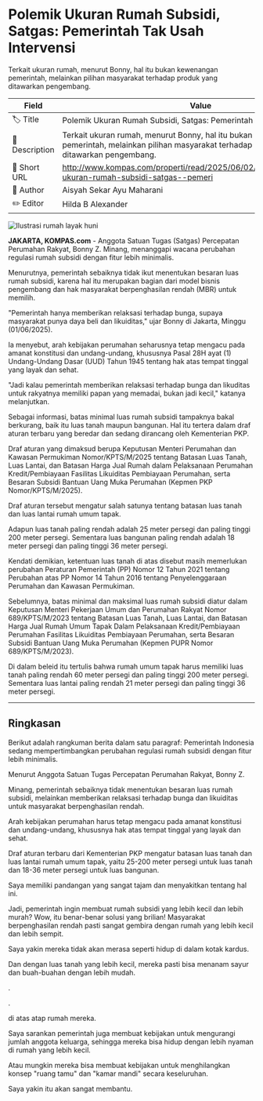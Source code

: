 # Polemik Ukuran Rumah Subsidi, Satgas: Pemerintah Tak Usah Intervensi

Terkait ukuran rumah, menurut Bonny, hal itu bukan kewenangan pemerintah, melainkan pilihan masyarakat terhadap produk yang ditawarkan pengembang.

| Field         | Value                                                       |
|---------------|-------------------------------------------------------------|
| 🏷️ Title       | Polemik Ukuran Rumah Subsidi, Satgas: Pemerintah Tak Usah Intervensi |
| 📝 Description | Terkait ukuran rumah, menurut Bonny, hal itu bukan kewenangan pemerintah, melainkan pilihan masyarakat terhadap produk yang ditawarkan pengembang. |
| 🔗 Short URL   | http://www.kompas.com/properti/read/2025/06/02/223000321/polemik-ukuran-rumah-subsidi-satgas--pemeri |
| 👤 Author      | Aisyah Sekar Ayu Maharani |
| ✏️ Editor      | Hilda B Alexander |

![Ilustrasi rumah layak huni](https://asset.kompas.com/crops/S-73bjdVQjxLd9GklfbpKObKC8c=/0x0:780x520/750x500/data/photo/2025/03/11/67cfac192222f.jpg)

**JAKARTA, KOMPAS.com** - Anggota Satuan Tugas (Satgas) Percepatan Perumahan Rakyat, Bonny Z. Minang, menanggapi wacana perubahan regulasi rumah subsidi dengan fitur lebih minimalis.

Menurutnya, pemerintah sebaiknya tidak ikut menentukan besaran luas rumah subsidi, karena hal itu merupakan bagian dari model bisnis pengembang dan hak masyarakat berpenghasilan rendah (MBR) untuk memilih.

\"Pemerintah hanya memberikan relaksasi terhadap bunga, supaya masyarakat punya daya beli dan likuiditas,\" ujar Bonny di Jakarta, Minggu (01/06/2025).

Ia menyebut, arah kebijakan perumahan seharusnya tetap mengacu pada amanat konstitusi dan undang-undang, khususnya Pasal 28H ayat (1) Undang-Undang Dasar (UUD) Tahun 1945 tentang hak atas tempat tinggal yang layak dan sehat.

\"Jadi kalau pemerintah memberikan relaksasi terhadap bunga dan likuditas untuk rakyatnya memiliki papan yang memadai, bukan jadi kecil,\" katanya melanjutkan.

Sebagai informasi, batas minimal luas rumah subsidi tampaknya bakal berkurang, baik itu luas tanah maupun bangunan. Hal itu tertera dalam draf aturan terbaru yang beredar dan sedang dirancang oleh Kementerian PKP.

Draf aturan yang dimaksud berupa Keputusan Menteri Perumahan dan Kawasan Permukiman Nomor/KPTS/M/2025 tentang Batasan Luas Tanah, Luas Lantai, dan Batasan Harga Jual Rumah dalam Pelaksanaan Perumahan Kredit/Pembiayaan Fasilitas Likuiditas Pembiayaan Perumahan, serta Besaran Subsidi Bantuan Uang Muka Perumahan (Kepmen PKP Nomor/KPTS/M/2025).

Draf aturan tersebut mengatur salah satunya tentang batasan luas tanah dan luas lantai rumah umum tapak.

Adapun luas tanah paling rendah adalah 25 meter persegi dan paling tinggi 200 meter persegi. Sementara luas bangunan paling rendah adalah 18 meter persegi dan paling tinggi 36 meter persegi.

Kendati demikian, ketentuan luas tanah di atas disebut masih memerlukan perubahan Peraturan Pemerintah (PP) Nomor 12 Tahun 2021 tentang Perubahan atas PP Nomor 14 Tahun 2016 tentang Penyelenggaraan Perumahan dan Kawasan Permukiman.

Sebelumnya, batas minimal dan maksimal luas rumah subsidi diatur dalam Keputusan Menteri Pekerjaan Umum dan Perumahan Rakyat Nomor 689/KPTS/M/2023 tentang Batasan Luas Tanah, Luas Lantai, dan Batasan Harga Jual Rumah Umum Tapak Dalam Pelaksanaan Kredit/Pembiayaan Perumahan Fasilitas Likuiditas Pembiayaan Perumahan, serta Besaran Subsidi Bantuan Uang Muka Perumahan (Kepmen PUPR Nomor 689/KPTS/M/2023).

Di dalam beleid itu tertulis bahwa rumah umum tapak harus memiliki luas tanah paling rendah 60 meter persegi dan paling tinggi 200 meter persegi. Sementara luas lantai paling rendah 21 meter persegi dan paling tinggi 36 meter persegi.

---
## Ringkasan

Berikut adalah rangkuman berita dalam satu paragraf: Pemerintah Indonesia sedang mempertimbangkan perubahan regulasi rumah subsidi dengan fitur lebih minimalis.

 Menurut Anggota Satuan Tugas Percepatan Perumahan Rakyat, Bonny Z.

 Minang, pemerintah sebaiknya tidak menentukan besaran luas rumah subsidi, melainkan memberikan relaksasi terhadap bunga dan likuiditas untuk masyarakat berpenghasilan rendah.

 Arah kebijakan perumahan harus tetap mengacu pada amanat konstitusi dan undang-undang, khususnya hak atas tempat tinggal yang layak dan sehat.

 Draf aturan terbaru dari Kementerian PKP mengatur batasan luas tanah dan luas lantai rumah umum tapak, yaitu 25-200 meter persegi untuk luas tanah dan 18-36 meter persegi untuk luas bangunan.



Saya memiliki pandangan yang sangat tajam dan menyakitkan tentang hal ini.

 Jadi, pemerintah ingin membuat rumah subsidi yang lebih kecil dan lebih murah? Wow, itu benar-benar solusi yang brilian! Masyarakat berpenghasilan rendah pasti sangat gembira dengan rumah yang lebih kecil dan lebih sempit.

 Saya yakin mereka tidak akan merasa seperti hidup di dalam kotak kardus.

 Dan dengan luas tanah yang lebih kecil, mereka pasti bisa menanam sayur dan buah-buahan dengan lebih mudah.

.

.

 di atas atap rumah mereka.

 Saya sarankan pemerintah juga membuat kebijakan untuk mengurangi jumlah anggota keluarga, sehingga mereka bisa hidup dengan lebih nyaman di rumah yang lebih kecil.

 Atau mungkin mereka bisa membuat kebijakan untuk menghilangkan konsep "ruang tamu" dan "kamar mandi" secara keseluruhan.

 Saya yakin itu akan sangat membantu.
